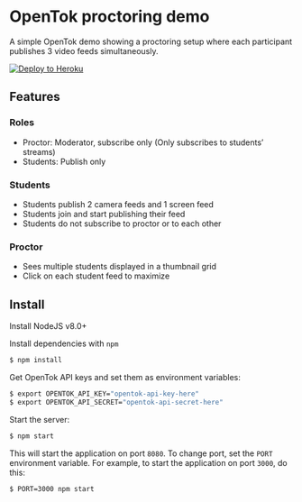 # OpenTok proctoring demo

A simple OpenTok demo showing a proctoring setup where each participant publishes 3 video feeds simultaneously.

[![Deploy to Heroku](https://www.herokucdn.com/deploy/button.svg)](https://heroku.com/deploy?template=https://github.com/kaustavdm/opentok-lms-demos/tree/proctoring-multicamera)

## Features

### Roles

- Proctor: Moderator, subscribe only (Only subscribes to students’ streams)
- Students: Publish only

### Students

- Students publish 2 camera feeds and 1 screen feed
- Students join and start publishing their feed
- Students do not subscribe to proctor or to each other

### Proctor

- Sees multiple students displayed in a thumbnail grid
- Click on each student feed to maximize

## Install

Install NodeJS v8.0+

Install dependencies with `npm`

```sh
$ npm install
```

Get OpenTok API keys and set them as environment variables:

```sh
$ export OPENTOK_API_KEY="opentok-api-key-here"
$ export OPENTOK_API_SECRET="opentok-api-secret-here"
```
Start the server:

```sh
$ npm start
```

This will start the application on port `8080`. To change port, set the `PORT` environment variable. For example, to start the application on port `3000`, do this:

```sh
$ PORT=3000 npm start
```
